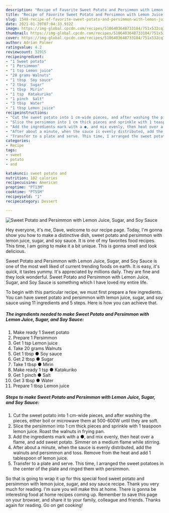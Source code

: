 ```yaml
---
description: "Recipe of Favorite Sweet Potato and Persimmon with Lemon Juice, Sugar, and Soy Sauce"
title: "Recipe of Favorite Sweet Potato and Persimmon with Lemon Juice, Sugar, and Soy Sauce"
slug: 1548-recipe-of-favorite-sweet-potato-and-persimmon-with-lemon-juice-sugar-and-soy-sauce
date: 2021-01-20T07:04:33.932Z
image: https://img-global.cpcdn.com/recipes/5106403648733184/751x532cq70/sweet-potato-and-persimmon-with-lemon-juice-sugar-and-soy-sauce-recipe-main-photo.jpg
thumbnail: https://img-global.cpcdn.com/recipes/5106403648733184/751x532cq70/sweet-potato-and-persimmon-with-lemon-juice-sugar-and-soy-sauce-recipe-main-photo.jpg
cover: https://img-global.cpcdn.com/recipes/5106403648733184/751x532cq70/sweet-potato-and-persimmon-with-lemon-juice-sugar-and-soy-sauce-recipe-main-photo.jpg
author: Adrian Palmer
ratingvalue: 4.2
reviewcount: 32915
recipeingredient:
- "1 Sweet potato"
- "1 Persimmon"
- "1 tsp Lemon juice"
- "20 grams Walnuts"
- "1 tbsp  Soy sauce"
- "2 tbsp  Sugar"
- "1 tbsp  Mirin"
- "1 tsp  Katakuriko"
- "1 pinch  Salt"
- "3 tbsp  Water"
- "1 tbsp Lemon juice"
recipeinstructions:
- "Cut the sweet potato into 1 cm-wide pieces, and after washing the pieces, either boil or microwave them at 500-600W until they are soft."
- "Slice the persimmon into 1 cm thick pieces and sprinkle with 1 teaspoon lemon juice. Roast the walnuts in frying pan."
- "Add the ingredients mark with a ●, and mix evenly, then heat over a flame, and add sweet potato. Simmer on a medium flame while stirring."
- "After about a minute, when the sauce is evenly distributed, add the walnuts and persimmon and toss. Remove from the heat and add 1 tablespoon of lemon juice."
- "Transfer to a plate and serve. This time, I arranged the sweet potatoes in the center of the plate and ringed them with persimmon."
categories:
- Recipe
tags:
- sweet
- potato
- and

katakunci: sweet potato and 
nutrition: 102 calories
recipecuisine: American
preptime: "PT13M"
cooktime: "PT55M"
recipeyield: "1"
recipecategory: Dessert

---
```



![Sweet Potato and Persimmon with Lemon Juice, Sugar, and Soy Sauce](https://img-global.cpcdn.com/recipes/5106403648733184/751x532cq70/sweet-potato-and-persimmon-with-lemon-juice-sugar-and-soy-sauce-recipe-main-photo.jpg)

Hey everyone, it's me, Dave, welcome to our recipe page. Today, I'm gonna show you how to make a distinctive dish, sweet potato and persimmon with lemon juice, sugar, and soy sauce. It is one of my favorites food recipes. This time, I am going to make it a bit unique. This is gonna smell and look delicious.



Sweet Potato and Persimmon with Lemon Juice, Sugar, and Soy Sauce is one of the most well liked of current trending foods on earth. It is easy, it's quick, it tastes yummy. It's appreciated by millions daily. They are fine and they look wonderful. Sweet Potato and Persimmon with Lemon Juice, Sugar, and Soy Sauce is something which I have loved my entire life.


To begin with this particular recipe, we must first prepare a few ingredients. You can have sweet potato and persimmon with lemon juice, sugar, and soy sauce using 11 ingredients and 5 steps. Here is how you can achieve that.

<!--inarticleads1-->

##### The ingredients needed to make Sweet Potato and Persimmon with Lemon Juice, Sugar, and Soy Sauce:

1. Make ready 1 Sweet potato
1. Prepare 1 Persimmon
1. Get 1 tsp Lemon juice
1. Take 20 grams Walnuts
1. Get 1 tbsp ● Soy sauce
1. Get 2 tbsp ● Sugar
1. Take 1 tbsp ● Mirin
1. Make ready 1 tsp ● Katakuriko
1. Get 1 pinch ● Salt
1. Get 3 tbsp ● Water
1. Prepare 1 tbsp Lemon juice




<!--inarticleads2-->

##### Steps to make Sweet Potato and Persimmon with Lemon Juice, Sugar, and Soy Sauce:

1. Cut the sweet potato into 1 cm-wide pieces, and after washing the pieces, either boil or microwave them at 500-600W until they are soft.
1. Slice the persimmon into 1 cm thick pieces and sprinkle with 1 teaspoon lemon juice. Roast the walnuts in frying pan.
1. Add the ingredients mark with a ●, and mix evenly, then heat over a flame, and add sweet potato. Simmer on a medium flame while stirring.
1. After about a minute, when the sauce is evenly distributed, add the walnuts and persimmon and toss. Remove from the heat and add 1 tablespoon of lemon juice.
1. Transfer to a plate and serve. This time, I arranged the sweet potatoes in the center of the plate and ringed them with persimmon.




So that is going to wrap it up for this special food sweet potato and persimmon with lemon juice, sugar, and soy sauce recipe. Thank you very much for reading. I'm sure you will make this at home. There is gonna be interesting food at home recipes coming up. Remember to save this page on your browser, and share it to your family, colleague and friends. Thanks again for reading. Go on get cooking!

